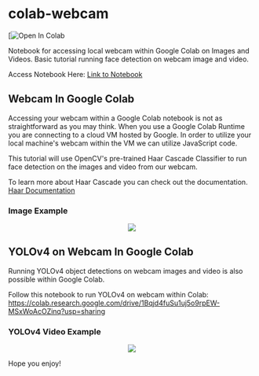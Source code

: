 # colab-webcam
[![Open In Colab](https://colab.research.google.com/drive/1Bqjd4fuSu1uj5o9rpEW-MSxWoAcOZinq#scrollTo=M_btEC1N-YkS)

Notebook for accessing local webcam within Google Colab on Images and Videos. Basic tutorial running face detection on webcam image and video.

Access Notebook Here: [Link to Notebook](https://colab.research.google.com/drive/1Bqjd4fuSu1uj5o9rpEW-MSxWoAcOZinq?usp=sharing)

## Webcam In Google Colab
Accessing your webcam within a Google Colab notebook is not as straightforward as you may think. When you use a Google Colab Runtime you are connecting to a cloud VM hosted by Google. In order to utilize your local machine's webcam within the VM we can utilize JavaScript code.

This tutorial will use OpenCV's pre-trained Haar Cascade Classifier to run face detection on the images and video from our webcam.

To learn more about Haar Cascade you can check out the documentation. [Haar Documentation](https://opencv-python-tutroals.readthedocs.io/en/latest/py_tutorials/py_objdetect/py_face_detection/py_face_detection.html)

### Image Example
<p align="center"><img src="image_example.png"\></p>


## YOLOv4 on Webcam In Google Colab
Running YOLOv4 object detections on webcam images and video is also possible within Google Colab.

Follow this notebook to run YOLOv4 on webcam within Colab: https://colab.research.google.com/drive/1Bqjd4fuSu1uj5o9rpEW-MSxWoAcOZinq?usp=sharing
### YOLOv4 Video Example
<p align="center"><img src="yolov4-webcam-demo.gif"\></p>

Hope you enjoy!
